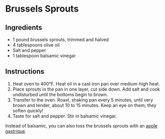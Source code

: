 # Brussels Sprouts

## Ingredients

- 1 pound brussels sprouts, trimmed and halved
- 4 tablespoons olive oil
- Salt and pepper
- 1 tablespoon balsamic vinegar

## Instructions

1. Heat oven to 400&deg;F. Heat oil in a cast iron pan over medium-high heat.
2. Place sprouts in the pan in one layer, cut side down. Add salt and cook undisturbed until the bottoms begin to brown.
3. Transfer to the oven. Roast, shaking pan every 5 minutes, until very brown and tender, about 10 to 15 minutes. Keep an eye on them; they soften quickly!
4. Taste for salt and pepper. Stir in balsamic vinegar.

Instead of balsamic, you can also toss the brussels sprouts with an [apple gastrique](apple-gastrique.md).
